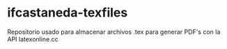 # ifcastaneda-texfiles
Repositorio usado para almacenar archivos .tex para generar PDF's con la API latexonline.cc
